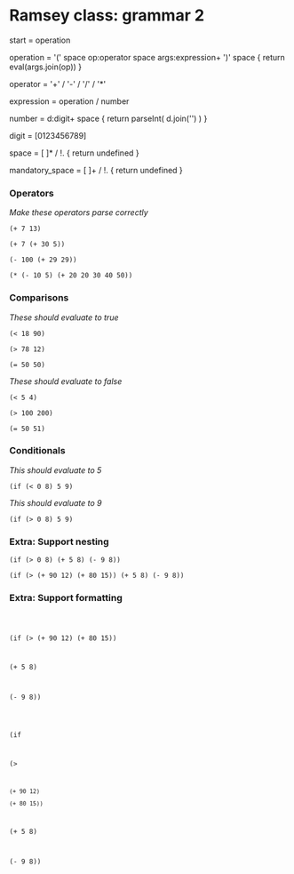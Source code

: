 # Ramsey class: grammar 2

<meta charset="utf-8">

<script src="js/jquery.js"></script>

<script src="js/jqconsole.js"></script>

<script src="js/sugar.js"></script>

<script src="js/peg.js"></script>

<script src="js/plt.js"></script>

<script type="text/javascript"></script>

<title>Conditionals</title>

<!--

Full documentation: [](http://pegjs.majda.cz/documentation#grammar-syntax-and-semantics-parsing-expression-types)http://pegjs.majda.cz/documentation#grammar-syntax-and-semantics-parsing-expression-types

'x'   : match the literal character 'x'

[xyz] : match one of the literal character 'x', 'y', or 'z'

x+    : match x 1 or more times

x*    : match x 0 or more times

x?    : match x 0 or 1 times

!x    : match anything but the match x

x/y   : match x or y, trying in that order

v:x   : assign the result of the match x to the variable v

-->

<grammar>

  start                         = operation

  operation                     = '(' space op:operator space args:expression+ ')' space { return eval(args.join(op)) }

  operator                      = '+' / '-' / '/' / '*'

  expression                    = operation / number

  number                        = d:digit+ space { return parseInt( d.join('') ) }

  digit                         = [0123456789]

  space                         = [ ]* / !. { return undefined }

  mandatory_space               = [ ]+ / !. { return undefined }

</grammar>

<h3>Operators</h3>

<p><em>Make these operators parse correctly</em></p>

<code>(+ 7 13)</code>

<code>(+ 7 (+ 30 5))</code>

<code>(- 100 (+ 29 29))</code>

<code>(* (- 10 5) (+ 20 20 30 40 50))</code>

<h3>Comparisons</h3>

<p><em>These should evaluate to true</em></p>

<code>(< 18 90)</code>

<code>(> 78 12)</code>

<code>(= 50 50)</code>

<p><em>These should evaluate to false</em></p>

<code>(< 5 4)</code>

<code>(> 100 200)</code>

<code>(= 50 51)</code>

<h3>Conditionals</h3>

<p><em>This should evaluate to 5</em></p>

<code>(if (< 0 8) 5 9)</code>

<p><em>This should evaluate to 9</em></p>

<code>(if (> 0 8) 5 9)</code>

<h3>Extra: Support nesting</h3>

<code>(if (> 0 8) (+ 5 8) (- 9 8))</code>

<code>(if (> (+ 90 12) (+ 80 15)) (+ 5 8) (- 9 8))</code>

<h3>Extra: Support formatting</h3>

<code>

(if (> (+ 90 12) (+ 80 15))

  (+ 5 8)

  (- 9 8))</code>

<code>

(if 

  (>

    (+ 90 12)

    (+ 80 15))

  (+ 5 8)

  (- 9 8))</code>